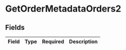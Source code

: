 # GetOrderMetadataOrders2


## Fields

| Field       | Type        | Required    | Description |
| ----------- | ----------- | ----------- | ----------- |
